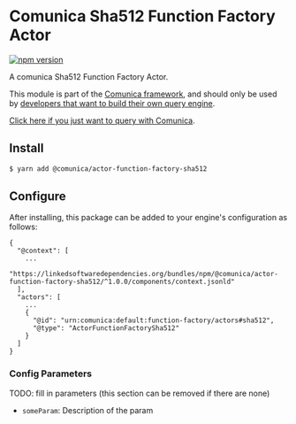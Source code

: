 # Comunica Sha512 Function Factory Actor

[![npm version](https://badge.fury.io/js/%40comunica%2Factor-function-factory-sha512.svg)](https://www.npmjs.com/package/@comunica/actor-function-factory-sha512)

A comunica Sha512 Function Factory Actor.

This module is part of the [Comunica framework](https://github.com/comunica/comunica),
and should only be used by [developers that want to build their own query engine](https://comunica.dev/docs/modify/).

[Click here if you just want to query with Comunica](https://comunica.dev/docs/query/).

## Install

```bash
$ yarn add @comunica/actor-function-factory-sha512
```

## Configure

After installing, this package can be added to your engine's configuration as follows:
```text
{
  "@context": [
    ...
    "https://linkedsoftwaredependencies.org/bundles/npm/@comunica/actor-function-factory-sha512/^1.0.0/components/context.jsonld"
  ],
  "actors": [
    ...
    {
      "@id": "urn:comunica:default:function-factory/actors#sha512",
      "@type": "ActorFunctionFactorySha512"
    }
  ]
}
```

### Config Parameters

TODO: fill in parameters (this section can be removed if there are none)

* `someParam`: Description of the param
